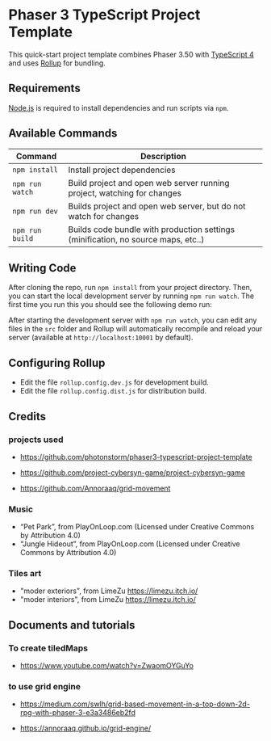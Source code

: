 # Phaser 3 TypeScript Project Template

This quick-start project template combines Phaser 3.50 with [TypeScript 4](https://www.typescriptlang.org/) and uses [Rollup](https://rollupjs.org) for bundling.

## Requirements

[Node.js](https://nodejs.org) is required to install dependencies and run scripts via `npm`.

## Available Commands

| Command | Description |
|---------|-------------|
| `npm install` | Install project dependencies |
| `npm run watch` | Build project and open web server running project, watching for changes |
| `npm run dev` | Builds project and open web server, but do not watch for changes |
| `npm run build` | Builds code bundle with production settings (minification, no source maps, etc..) |

## Writing Code

After cloning the repo, run `npm install` from your project directory. Then, you can start the local development
server by running `npm run watch`. The first time you run this you should see the following demo run:

After starting the development server with `npm run watch`, you can edit any files in the `src` folder
and Rollup will automatically recompile and reload your server (available at `http://localhost:10001`
by default).

## Configuring Rollup

* Edit the file `rollup.config.dev.js` for development build.
* Edit the file `rollup.config.dist.js` for distribution build.

## Credits

### projects used

* <https://github.com/photonstorm/phaser3-typescript-project-template>

* <https://github.com/project-cybersyn-game/project-cybersyn-game>

* <https://github.com/Annoraaq/grid-movement>

### Music

* “Pet Park”, from PlayOnLoop.com (Licensed under Creative Commons by Attribution 4.0)
* “Jungle Hideout”, from PlayOnLoop.com (Licensed under Creative Commons by Attribution 4.0)

### Tiles art

* "moder exteriors", from  LimeZu <https://limezu.itch.io/>
* "moder interiors", from  LimeZu <https://limezu.itch.io/>

## Documents and tutorials

### To create tiledMaps

* <https://www.youtube.com/watch?v=ZwaomOYGuYo>

### to use grid engine

* <https://medium.com/swlh/grid-based-movement-in-a-top-down-2d-rpg-with-phaser-3-e3a3486eb2fd>

* <https://annoraaq.github.io/grid-engine/>
